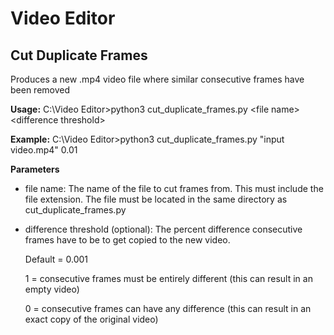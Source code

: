 # Video Editor
 
## Cut Duplicate Frames
Produces a new .mp4 video file where similar consecutive frames have been removed

**Usage:** C:\Video Editor>python3 cut_duplicate_frames.py \<file name\> \<difference threshold\>

**Example:** C:\Video Editor>python3 cut_duplicate_frames.py "input video.mp4" 0.01

**Parameters**

- file name: The name of the file to cut frames from. This must include the file extension. The file must be located in the same directory as cut_duplicate_frames.py

- difference threshold (optional): The percent difference consecutive frames have to be to get copied to the new video.

  Default = 0.001
 
  1 = consecutive frames must be entirely different (this can result in an empty video)
 
  0 = consecutive frames can have any difference (this can result in an exact copy of the original video)
